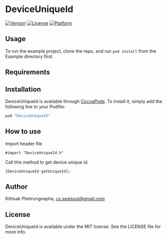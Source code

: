 # DeviceUniqueId

<!--[![CI Status](http://img.shields.io/travis/Kittisak Phetrungnapha/DeviceUniqueId.svg?style=flat)](https://travis-ci.org/Kittisak Phetrungnapha/DeviceUniqueId)-->
[![Version](https://img.shields.io/cocoapods/v/DeviceUniqueId.svg?style=flat)](http://cocoapods.org/pods/DeviceUniqueId)
[![License](https://img.shields.io/cocoapods/l/DeviceUniqueId.svg?style=flat)](http://cocoapods.org/pods/DeviceUniqueId)
[![Platform](https://img.shields.io/cocoapods/p/DeviceUniqueId.svg?style=flat)](http://cocoapods.org/pods/DeviceUniqueId)

## Usage

To run the example project, clone the repo, and run `pod install` from the Example directory first.

## Requirements

## Installation

DeviceUniqueId is available through [CocoaPods](http://cocoapods.org). To install
it, simply add the following line to your Podfile:

```ruby
pod "DeviceUniqueId"
```

## How to use
Import header file
```objc
#import "DeviceUniqueId.h"
```

Call this method to get device unique id.
```objc
[DeviceUniqueId getUniqueId];
```

## Author

Kittisak Phetrungnapha, cs.sealsoul@gmail.com

## License

DeviceUniqueId is available under the MIT license. See the LICENSE file for more info.
